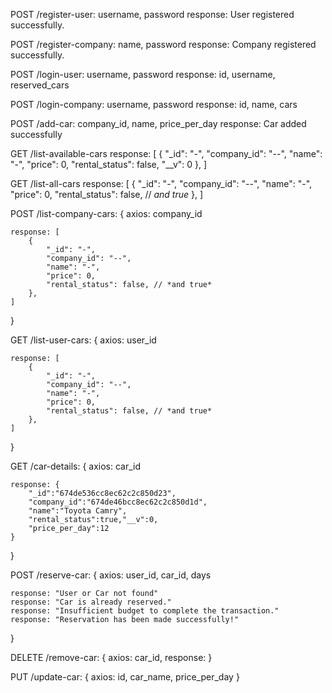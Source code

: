 POST /register-user: username, password
response: User registered successfully.

POST /register-company: name, password
response: Company registered successfully.

POST /login-user: username, password
response: id, username, reserved_cars

POST /login-company: username, password
response: id, name, cars

POST /add-car: company_id, name, price_per_day
response: Car added successfully


GET /list-available-cars
response: [
    {
        "_id": "-",
        "company_id": "--",
        "name": "-",
        "price": 0, 
        "rental_status": false, 
        "__v": 0
    },
]

GET /list-all-cars
response: [
    {
        "_id": "-",
        "company_id": "--",
        "name": "-",
        "price": 0, 
        "rental_status": false, // *and true*
    },
]

POST /list-company-cars: {
    axios: company_id

    response: [
        {
            "_id": "-",
            "company_id": "--",
            "name": "-",
            "price": 0, 
            "rental_status": false, // *and true*
        },
    ]
}

GET /list-user-cars: {
    axios: user_id

    response: [
        {
            "_id": "-",
            "company_id": "--",
            "name": "-",
            "price": 0, 
            "rental_status": false, // *and true*
        },
    ]
}


GET /car-details: {
    axios: car_id

    response: {
        "_id":"674de536cc8ec62c2c850d23",
        "company_id":"674de46bcc8ec62c2c850d1d",
        "name":"Toyota Camry",
        "rental_status":true,"__v":0,
        "price_per_day":12
    }
}

POST /reserve-car: {
    axios: user_id, car_id, days

    response: "User or Car not found"
    response: "Car is already reserved."
    response: "Insufficient budget to complete the transaction."
    response: "Reservation has been made successfully!"
}

DELETE /remove-car: {
    axios: car_id,
    response: 
}


PUT /update-car: {
    axios: id, car_name, price_per_day
}